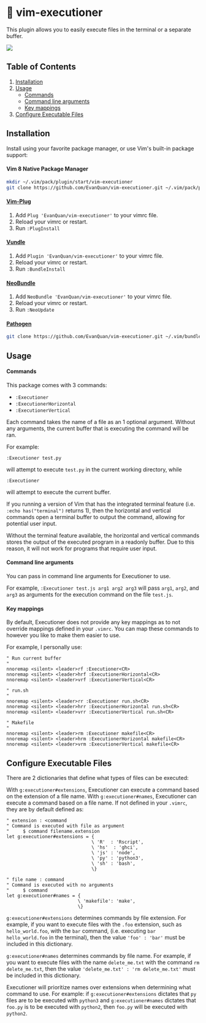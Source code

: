 # :sunrise_over_mountains: vim-executioner

This plugin allows you to easily execute files in the terminal or a separate
buffer.

![](https://raw.githubusercontent.com/wiki/EvanQuan/vim-executioner/executioner.PNG)

Table of Contents
-----------------
1. [Installation](#installation)
2. [Usage](#usage)
    - [Commands](#commands)
    - [Command line arguments](#command-line-arguments)
    - [Key mappings](#key-mappings)
3. [Configure Executable Files](#configure-executable-files)

## Installation

Install using your favorite package manager, or use Vim's built-in package
support:

#### Vim 8 Native Package Manager

```bash
mkdir ~/.vim/pack/plugin/start/vim-executioner
git clone https://github.com/EvanQuan/vim-executioner.git ~/.vim/pack/plugin/start/vim-executioner
```

#### [Vim-Plug](https://github.com/junegunn/vim-plug)

1. Add `Plug 'EvanQuan/vim-executioner'` to your vimrc file.
2. Reload your vimrc or restart.
3. Run `:PlugInstall`

#### [Vundle](https://github.com/VundleVim/Vundle.vim)

1. Add `Plugin 'EvanQuan/vim-executioner'` to your vimrc file.
2. Reload your vimrc or restart.
3. Run `:BundleInstall`

#### [NeoBundle](https://github.com/Shougo/neobundle.vim)

1. Add `NeoBundle 'EvanQuan/vim-executioner'` to your vimrc file.
2. Reload your vimrc or restart.
3. Run `:NeoUpdate`

#### [Pathogen](https://github.com/tpope/vim-pathogen)

```bash
git clone https://github.com/EvanQuan/vim-executioner.git ~/.vim/bundle/vim-executioner
```

## Usage

#### Commands

This package comes with 3 commands:

- `:Executioner`
- `:ExecutionerHorizontal`
- `:ExecutionerVertical`

Each command takes the name of a file as an 1 optional argument. Without any
arguments, the current buffer that is executing the command will be ran.

For example:
```
:Executioner test.py
```
will attempt to execute `test.py` in the current working directory, while
```
:Executioner
```
will attempt to execute the current buffer.

If you running a version of Vim that has the integrated terminal feature (i.e.
`:echo has("terminal")` returns 1), then the horizontal and vertical commands
open a terminal buffer to output the command, allowing for potential user
input.

Without the terminal feature available, the horizontal and vertical commands
stores the output of the executed program in a readonly buffer. Due to this
reason, it will not work for programs that require user input.

#### Command line arguments

You can pass in command line arguments for Executioner to use.

For example, `:Executioner test.js arg1 arg2 arg3` will pass `arg1`, `arg2`,
and `arg3` as arguments for the execution command on the file `test.js`.

#### Key mappings

By default, Executioner does not provide any key mappings as to not override
mappings defined in your `.vimrc`. You can map these commands to however you
like to make them easier to use.

For example, I personally use:

```vim
" Run current buffer
"
nnoremap <silent> <leader>rf :Executioner<CR>
nnoremap <silent> <leader>hrf :ExecutionerHorizontal<CR>
nnoremap <silent> <leader>vrf :ExecutionerVertical<CR>

" run.sh
"
nnoremap <silent> <leader>rr :Executioner run.sh<CR>
nnoremap <silent> <leader>hrr :ExecutionerHorizontal run.sh<CR>
nnoremap <silent> <leader>vrr :ExecutionerVertical run.sh<CR>

" Makefile
"
nnoremap <silent> <leader>rm :Executioner makefile<CR>
nnoremap <silent> <leader>hrm :ExecutionerHorizontal makefile<CR>
nnoremap <silent> <leader>vrm :ExecutionerVertical makefile<CR>
```


## Configure Executable Files

There are 2 dictionaries that define what types of files can be executed:

With `g:executioner#extensions`, Executioner can execute a command based on the
extension of a file name. With `g:executioner#names`, Executioner can execute
a command based on a file name. If not defined in your `.vimrc`, they are
by default defined as:

```vim
" extension : <command
" Command is executed with file as argument
"     $ command filename.extension
let g:executioner#extensions = {
                               \ 'R'  : 'Rscript',
                               \ 'hs'  : 'ghci',
                               \ 'js' : 'node',
                               \ 'py' : 'python3',
                               \ 'sh' : 'bash',
                               \}

" file name : command
" Command is executed with no arguments
"     $ command
let g:executioner#names = {
                          \ 'makefile': 'make',
                          \}
```

`g:executioner#extensions` determines commands by file extension. For example,
if you want to execute files with the `.foo` extension, such as
`hello_world.foo`, with the `bar` command, (i.e. executing `bar
hello_world.foo` in the terminal), then the value `'foo' : 'bar'` must be
included in this dictionary.

`g:executioner#names` determines commands by file name. For example, if you want
to execute files with the name `delete_me.txt` with the command `rm
delete_me.txt`, then the value `'delete_me.txt' : 'rm delete_me.txt'` must be
included in this dictionary.

Executioner will prioritize names over extensions when determining what command
to use. For example: if `g:executioner#extensions` dictates that `py` files are
to be executed with `python3` and `g:executioner#names` dictates that `foo.py`
is to be executed with `python2`, then `foo.py` will be executed with
`python2`.
